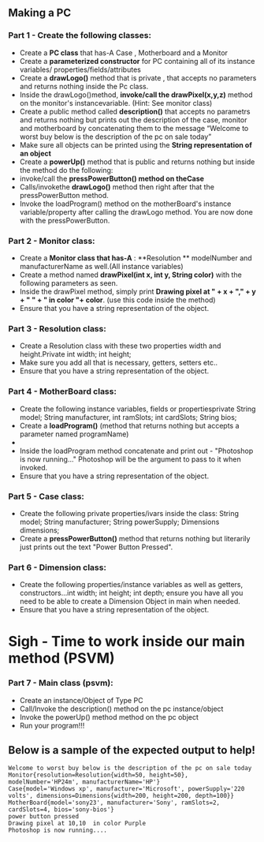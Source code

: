 ## Making a PC

### Part 1 - Create the following classes:
- Create a **PC class** that has-A Case , Motherboard and a Monitor
- Create a **parameterized constructor** for PC containing all of its instance variables/ properties/fields/attributes
- Create a **drawLogo()** method that is private , that accepts no parameters and returns nothing inside the Pc class.
- Inside the drawLogo()method, **invoke/call the drawPixel(x,y,z)** method on the monitor's instancevariable. (Hint: See monitor class)
- Create a public method called **description()** that accepts no parametrs and returns nothing but prints out the description of the case, monitor and motherboard by concatenating them to the message “Welcome to worst buy below is the description of the pc on sale today”
- Make sure all objects can be printed using the **String representation of an object**
- Create a **powerUp()** method that is public and returns nothing but inside the method do the following:
- invoke/call  the **pressPowerButton() method  on theCase** 
- Calls/invokethe **drawLogo()** method then right after that the pressPowerButton method.
- Invoke the loadProgram() method on the motherBoard's instance variable/property after calling the drawLogo method. You are now done with the pressPowerButton.

### Part 2 - Monitor class:
- Create a **Monitor class that has-A** : **Resolution ** modelNumber and manufacturerName as well.(All instance variables)
- Create a method named **drawPixel(int x, int y, String color)** with the following parameters as seen.
- Inside the drawPixel method, simply print **Drawing pixel at " + x + "," + y + " " + " in color "+ color**. (use this code inside the method)
- Ensure that you have a string representation of the object.

### Part 3 - Resolution class:
- Create a Resolution class with these two properties width and height.Private int width; int height;
- Make sure you add all that is necessary, getters, setters etc..
- Ensure that you have a string representation of the object.

### Part 4 - MotherBoard class:
- Create the following instance variables, fields or propertiesprivate String model; String manufacturer, int ramSlots; int cardSlots; String bios;
- Create a **loadProgram()** (method that returns nothing but accepts a parameter named programName)
-  
- Inside the loadProgram method concatenate and print out - "Photoshop is now running..."   Photoshop will be the argument to pass to it when invoked.
- Ensure that you have a string representation of the object.

### Part 5 - Case class:
- Create the following private properties/ivars inside the class:  String model; String manufacturer; String powerSupply; Dimensions dimensions;
- Create a **pressPowerButton()** method that returns nothing but literarily just prints out the text "Power Button Pressed". 

### Part 6 - Dimension class:
- Create the following properties/instance variables as well as getters, constructors...int width; int height; int depth; ensure you have all you need to be able to create a Dimension Object in main when needed. 
- Ensure that you have a string representation of the object.

# Sigh - Time to work inside our main method (PSVM)

### Part 7 - Main class (psvm):
- Create an instance/Object of Type PC
- Call/Invoke the description() method on the pc instance/object
- Invoke the powerUp() method method on the pc object
- Run your program!!!

## Below is a sample of the expected output to help!

```
Welcome to worst buy below is the description of the pc on sale today 
Monitor{resolution=Resolution{width=50, height=50}, modelNumber='HP24m', manufacturerName='HP'} 
Case{model='Windows xp', manufacturer='Microsoft', powerSupply='220 volts', dimensions=Dimensions{width=200, height=200, depth=100}} 
MotherBoard{model='sony23', manufacturer='Sony', ramSlots=2, cardSlots=4, bios='sony-bios'}
power button pressed
Drawing pixel at 10,10  in color Purple
Photoshop is now running....

```

